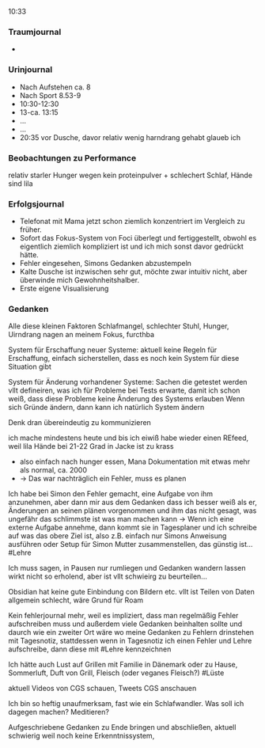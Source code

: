 10:33

### Traumjournal
- 
### Urinjournal
- Nach Aufstehen ca. 8
- Nach Sport 8.53-9
- 10:30-12:30
- 13-ca. 13:15
- ...
- ...
- 20:35 vor Dusche, davor relativ wenig harndrang gehabt glaueb ich
### Beobachtungen zu Performance
relativ starler Hunger wegen kein proteinpulver + schlechert Schlaf, Hände sind lila
### Erfolgsjournal
- Telefonat mit Mama jetzt schon ziemlich konzentriert im Vergleich zu früher.
- Sofort das Fokus-System von Foci überlegt und fertiggestellt, obwohl es eigentlich ziemlich kompliziert ist und ich mich sonst davor gedrückt hätte.
- Fehler eingesehen, Simons Gedanken abzustempeln
- Kalte Dusche ist inzwischen sehr gut, möchte zwar intuitiv nicht, aber überwinde mich Gewohnheitshalber.
- Erste eigene Visualisierung
### Gedanken
Alle diese kleinen Faktoren Schlafmangel, schlechter Stuhl, Hunger, Uirndrang nagen an meinem Fokus, furcthba

System für Erschaffung neuer Systeme:
aktuell keine Regeln für Erschaffung, einfach sicherstellen, dass es noch kein System für diese Situation gibt

System für Änderung vorhandener Systeme:
Sachen die getestet werden vllt defineiren, was ich für Probleme bei Tests erwarte, damit ich schon weiß, dass diese Probleme keine Änderung des Systems erlauben
Wenn sich Gründe ändern, dann kann ich natürlich System ändern

Denk dran übereindeutig zu kommunizieren

ich mache mindestens heute und bis ich eiwiß habe wieder einen REfeed, weil lila Hände bei 21-22 Grad in Jacke ist zu krass
- also einfach nach hunger essen, Mana Dokumentation mit etwas mehr als normal, ca. 2000
- -> Das war nachträglich ein Fehler, muss es planen

Ich habe bei Simon den Fehler gemacht, eine Aufgabe von ihm anzunehmen, aber dann mir aus dem Gedanken dass ich besser weiß als er, Änderungen an seinen plänen vorgenommen und ihm das nicht gesagt, was ungefähr das schlimmste ist was man machen kann
-> Wenn ich eine externe Aufgabe annehme, dann kommt sie in Tagesplaner und ich schreibe auf was das obere Ziel ist, also z.B. einfach nur Simons Anweisung ausführen oder Setup für Simon Mutter zusammenstellen, das günstig ist...
#Lehre

Ich muss sagen, in Pausen nur rumliegen und Gedanken wandern lassen wirkt nicht so erholend, aber ist vllt schwieirg zu beurteilen...


Obsidian hat keine gute Einbindung con Bildern etc. vllt ist Teilen von Daten allgemein schlecht, wäre Grund für Roam

Kein fehlerjournal mehr, weil es impliziert, dass man regelmäßig Fehler aufschreiben muss und außerdem viele Gedanken beinhalten sollte und daurch wie ein zweiter Ort wäre wo meine Gedanken zu Fehlern drinstehen mit Tagesnotiz, stattdessen wenn in Tagesnotiz ich einen Fehler und Lehre aufschreibe, dann diese mit \#Lehre kennzeichnen

Ich hätte auch Lust auf Grillen mit Familie in Dänemark oder zu Hause, Sommerluft, Duft von Grill, Fleisch (oder veganes Fleisch?) #Lüste 

aktuell Videos von CGS schauen, Tweets CGS anschauen

Ich bin so heftig unaufmerksam, fast wie ein Schlafwandler. Was soll ich dagegen machen? Meditieren?

Aufgeschriebene Gedanken zu Ende bringen und abschließen, aktuell schwierig weil noch keine Erkenntnissystem, 